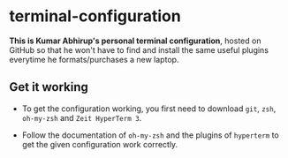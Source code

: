 # terminal-configuration
**This is Kumar Abhirup's personal terminal configuration**, hosted on GitHub so that he won't have to find and install the same useful plugins everytime he formats/purchases a new laptop.

## Get it working
- To get the configuration working, you first need to download `git`, `zsh`, `oh-my-zsh` and `Zeit HyperTerm 3`.

- Follow the documentation of `oh-my-zsh` and the plugins of `hyperterm` to get the given configuration work correctly.